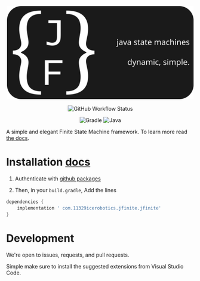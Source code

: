 <center>
    <img src="icon/monochromewide.svg" width=500>

![GitHub Workflow Status](https://img.shields.io/github/workflow/status/11329ICERobotics/JFinite/Publish%20package%20to%20the%20Maven%20Central%20Repository?label=DEPLOY%20LIBRARY&style=for-the-badge)

![Gradle](https://img.shields.io/badge/Gradle-02303A.svg?style=for-the-badge&logo=Gradle&logoColor=white)
![Java](https://img.shields.io/badge/java-%23ED8B00.svg?style=for-the-badge&logo=java&logoColor=white)

</center>

A simple and elegant Finite State Machine framework. To learn more read [the docs](https://11329ICERobotics.github.io/JFinite).

# Installation [docs](https://11329ICERobotics.github.io/JFinite)

1. Authenticate with [github packages](https://docs.github.com/en/packages/working-with-a-github-packages-registry/working-with-the-gradle-registry#authenticating-to-github-packages)

1. Then, in your `build.gradle`, Add the lines

```groovy
dependencies {
    implementation ' com.11329icerobotics.jfinite.jfinite'
}
```

# Development

We're open to issues, requests, and pull requests.

Simple make sure to install the suggested extensions from Visual Studio Code.
